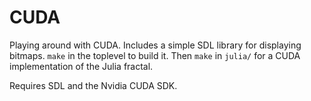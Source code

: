 CUDA
====

Playing around with CUDA. Includes a simple SDL library for displaying bitmaps. `make` in the toplevel to build it. Then `make` in `julia/` for a CUDA implementation of the Julia fractal. 

Requires SDL and the Nvidia CUDA SDK.
